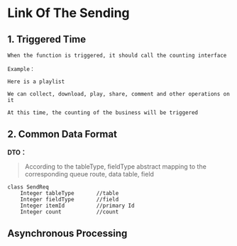 # Link Of The Sending

## 1. Triggered Time
```
When the function is triggered, it should call the counting interface

Example：

Here is a playlist

We can collect, download, play, share, comment and other operations on it

At this time, the counting of the business will be triggered
```


## 2. Common Data Format
**DTO：**
> According to the tableType, fieldType abstract mapping to the corresponding queue route, data table, field

```
class SendReq
	Integer tableType		//table
	Integer fieldType		//field
	Integer itemId			//primary Id
	Integer count			//count
```


## Asynchronous Processing